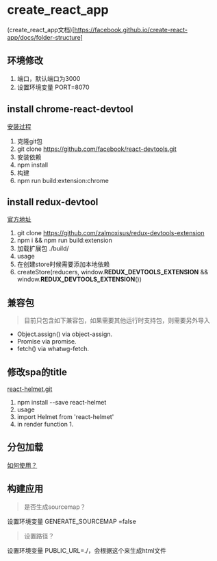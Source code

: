 # create_react_app

(create_react_app文档)[https://facebook.github.io/create-react-app/docs/folder-structure]

## 环境修改

1. 端口，默认端口为3000
  1. 设置环境变量 PORT=8070 

## install chrome-react-devtool

[安装过程](https://blog.csdn.net/wp_boom/article/details/79011177)

1. 克隆git包
  1. git clone https://github.com/facebook/react-devtools.git
2. 安装依赖
  1. npm install
3. 构建
  1. npm run build:extension:chrome 

## install redux-devtool

[官方地址](https://github.com/zalmoxisus/redux-devtools-extension)

1. git clone https://github.com/zalmoxisus/redux-devtools-extension
2. npm i && npm run build:extension
3. 加载扩展包 ./build/
4. usage
  1. 在创建store时候需要添加本地依赖
  2. createStore(reducers, window.__REDUX_DEVTOOLS_EXTENSION__ && window.__REDUX_DEVTOOLS_EXTENSION__())

## 兼容包

> 目前只包含如下兼容包，如果需要其他运行时支持包，则需要另外导入

- Object.assign() via object-assign.
- Promise via promise.
- fetch() via whatwg-fetch.

## 修改spa的title

[react-helmet.git](https://github.com/nfl/react-helmet)

1. npm install --save react-helmet
2. usage
  1. import Helmet from 'react-helmet'
  2. in render function
    1. <Helmet><title>your title</title><Helmet/>

## 分包加载

[如何使用？](https://serverless-stack.com/chapters/code-splitting-in-create-react-app.html)

## 构建应用

> 是否生成sourcemap？

设置环境变量 GENERATE_SOURCEMAP =false

> 设置路径？

设置环境变量 PUBLIC_URL=./，会根据这个来生成html文件